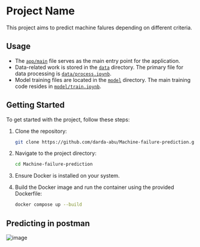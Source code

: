 # Project Name

This project aims to predict machine falures depending on different criteria.

## Usage

- The [`app/main`](app/main) file serves as the main entry point for the application.
- Data-related work is stored in the [`data`](data) directory. The primary file for data processing is [`data/process.ipynb`](data/process.ipynb).
- Model training files are located in the [`model`](model) directory. The main training code resides in [`model/train.ipynb`](model/train.ipynb).

## Getting Started

To get started with the project, follow these steps:

1. Clone the repository:

    ```bash
    git clone https://github.com/darda-abu/Machine-failure-prediction.git
    ```

2. Navigate to the project directory:

    ```bash
    cd Machine-failure-prediction
    ```

3. Ensure Docker is installed on your system.

4. Build the Docker image and run the container using the provided Dockerfile:

    ```bash
    docker compose up --build
    ```

## Predicting in postman
![image](https://github.com/darda-abu/Machine-failure-prediction/assets/167751588/56fe203e-957c-4662-a576-cac42e86d2d7)


